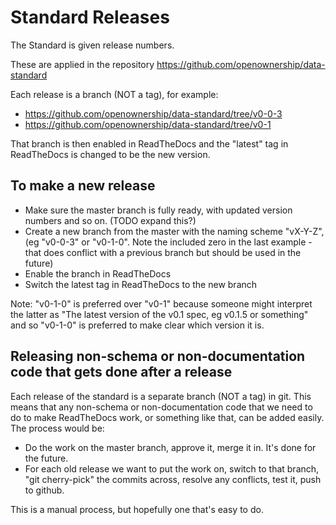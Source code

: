 # Standard Releases

The Standard is given release numbers.

These are applied in the repository https://github.com/openownership/data-standard

Each release is a branch (NOT a tag), for example:

  *  https://github.com/openownership/data-standard/tree/v0-0-3
  *  https://github.com/openownership/data-standard/tree/v0-1

That branch is then enabled in ReadTheDocs and the "latest" tag in ReadTheDocs is changed to be the new version.

## To make a new release

* Make sure the master branch is fully ready, with updated version numbers and so on. (TODO expand this?)
* Create a new branch from the master with the naming scheme "vX-Y-Z", (eg "v0-0-3" or "v0-1-0". Note the included zero in the last example - that does conflict with a previous branch but should be used in the future)
* Enable the branch in ReadTheDocs
* Switch the latest tag in ReadTheDocs to the new branch

Note: "v0-1-0" is preferred over "v0-1" because someone might interpret the latter as "The latest version of the v0.1 spec, eg v0.1.5 or something" and so "v0-1-0" is preferred to make clear which version it is.

## Releasing non-schema or non-documentation code that gets done after a release

Each release of the standard is a separate branch (NOT a tag) in git. This means that any non-schema or non-documentation code that we need to do to make ReadTheDocs work, or something like that, can be added easily. The process would be:

  *  Do the work on the master branch, approve it, merge it in. It's done for the future.
  *  For each old release we want to put the work on, switch to that branch, "git cherry-pick" the commits across, resolve any conflicts, test it, push to github.

This is a manual process, but hopefully one that's easy to do.
